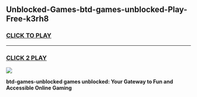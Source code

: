 
## Unblocked-Games-btd-games-unblocked-Play-Free-k3rh8
<h3>
<a href="https://premium76.site?title=btd-games-unblocked&ref=20A">CLICK TO PLAY</a></h3>
<hr>

<h3>
<a href="https://premium76.site?title=btd-games-unblocked&ref=20A">CLICK 2 PLAY</a>
  
</h3>

<a href="https://premium76.site?title=btd-games-unblocked&ref=20A"><img src="https://clearcache.store/games.png"></a>


**btd-games-unblocked games unblocked: Your Gateway to Fun and Accessible Online Gaming**
